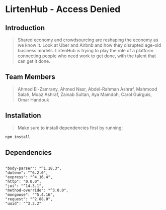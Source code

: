# LirtenHub - Access Denied

## Introduction

> Shared economy and crowdsourcing are reshaping the economy as we know
it. Look at Uber and Airbnb and how they disrupted age-old business models. LirtenHub is trying to play the role of a platform connecting people who
need work to get done, with the talent that can get it done.

## Team Members

> Ahmed El-Zamrany, Ahmed Nasr, Abdel-Rahman Ashraf, Mahmood Salah, Moaz Ashraf, Zainab Sultan, Aya Mamdoh, Carol Guirguis, Omar Handouk

## Installation

> Make sure to install dependencies first by running:
```bash
npm install
```
## Dependencies

>```
    "body-parser": "^1.18.3",
    "dotenv": "^6.2.0",
    "express": "^4.16.4",
    "http": "0.0.0",
    "joi": "^14.3.1",
    "method-override": "^3.0.0",
    "mongoose": "^5.4.16",
    "request": "^2.88.0",
    "uuid": "^3.3.2"
```